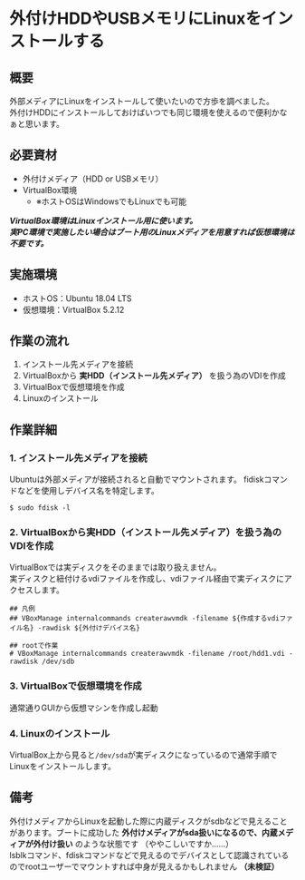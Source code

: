# 外付けHDDやUSBメモリにLinuxをインストールする

## 概要

外部メディアにLinuxをインストールして使いたいので方歩を調べました。  
外付けHDDにインストールしておけばいつでも同じ環境を使えるので便利かなぁと思います。

## 必要資材

- 外付けメディア（HDD or USBメモリ）
- VirtualBox環境
  - ※ホストOSはWindowsでもLinuxでも可能

___VirtualBox環境はLinuxインストール用に使います。  
実PC環境で実施したい場合はブート用のLinuxメディアを用意すれば仮想環境は不要です。___

## 実施環境

- ホストOS：Ubuntu 18.04 LTS
- 仮想環境：VirtualBox 5.2.12

## 作業の流れ

1. インストール先メディアを接続
2. VirtualBoxから **実HDD（インストール先メディア）** を扱う為のVDIを作成
3. VirtualBoxで仮想環境を作成
4. Linuxのインストール

## 作業詳細

### 1. インストール先メディアを接続

Ubuntuは外部メディアが接続されると自動でマウントされます。
fidiskコマンドなどを使用しデバイス名を特定します。

```
$ sudo fdisk -l
```

### 2. VirtualBoxから実HDD（インストール先メディア）を扱う為のVDIを作成

VirtualBoxでは実ディスクをそのままでは取り扱えません。  
実ディスクと紐付けるvdiファイルを作成し、vdiファイル経由で実ディスクにアクセスします。

```
## 凡例
## VBoxManage internalcommands createrawvmdk -filename ${作成するvdiファイル名} -rawdisk ${外付けデバイス名}

## rootで作業
# VBoxManage internalcommands createrawvmdk -filename /root/hdd1.vdi -rawdisk /dev/sdb
```

### 3. VirtualBoxで仮想環境を作成

通常通りGUIから仮想マシンを作成し起動

### 4. Linuxのインストール

VirtualBox上から見ると```/dev/sda```が実ディスクになっているので通常手順でLinuxをインストールします。

## 備考

外付けメディアからLinuxを起動した際に内蔵ディスクがsdbなどで見えることがあります。ブートに成功した **外付けメディアがsda扱いになるので、内蔵メディアが外付け扱い** のような状態です （ややこしいですか……）  
lsblkコマンド、fdiskコマンドなどで見えるのでデバイスとして認識されているのでrootユーザーでマウントすれば中身が見えるかもしれません **（未検証）**
